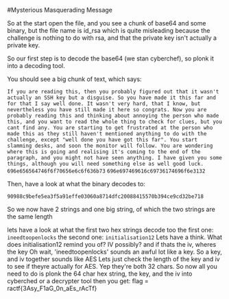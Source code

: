 #Mysterious Masquerading Message

So at the start open the file, and you see a chunk of base64 and some binary, but the file name is id_rsa which is quite misleading because the challenge is nothing to do with rsa, and that the private key isn't actually a private key.

So our first step is to decode the base64 (we stan cyberchef), so plonk it into a decoding tool.

You should see a big chunk of text, which says:

```If you are reading this, then you probably figured out that it wasn't actually an SSH key but a disguise. So you have made it this far and for that I say well done. It wasn't very hard, that I know, but nevertheless you have still made it here so congrats. Now you are probably reading this and thinking about annoying the person who made this, and you want to read the whole thing to check for clues, but you cant find any. You are starting to get frustrated at the person who made this as they still haven't mentioned anything to do with the challenge, except "well done you have got this far". You start slamming desks, and soon the monitor will follow. You are wondering where this is going and realising it's coming to the end of the paragraph, and you might not have seen anything. I have given you some things, although you will need something else as well good luck.```
```696e656564746f6f70656e6c6f636b73```
```696e697469616c69736174696f6e3132```

Then, have a look at what the binary decodes to:

```90988c9befe5ea3f5a91effe03060a8714dfc20088415570b394ce9cd32be718```

So we now have 2 strings and one big string, of which the two strings are the same length

lets have a look at what the first two hex strings decode too
the first one:
```ineedtoopenlocks```
the second one:
```initialisation12```
Lets have a think. What does initialisation12 remind you of? IV possibly?
and if thats the iv, wheres the key
Oh wait, 'ineedtoopenlocks' sounds an awful lot like a key.
So a key, and iv together sounds like AES
Lets just check the length of the key and iv to see if theyre actually for AES. Yep they're both 32 chars.
So now all you need to do is plonk the 64 char hex string, the key, and the iv into cyberched or a decrypter tool
then you get: flag = ractf{3Asy_F1aG_0n_aEs_rAcTf}

